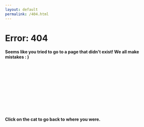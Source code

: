 ```yaml
---
layout: default
permalink: /404.html
---
```

<div class="fluid-container">
    <div class="row min-vh-100 text-center mx-0">
        <div class="col-12 mt-5 mt-md-10 mx-0">
            <h1 class="text-center">Error: 404</h1>
            <h4 class="text-center">Seems like you tried to go to a page that didn't exist! We all make mistakes : )</h4>
            <a href="javascript:history.back()"><i data-fa-symbol="cat" class="fas fa-cat cat"></i>
                <svg class="pb-4"><use xlink:href="#cat"></use></svg>
            </a>
            <h4 class="text-center">Click on the cat to go back to where you were.</h4>
        </div>
    </div>
</div>